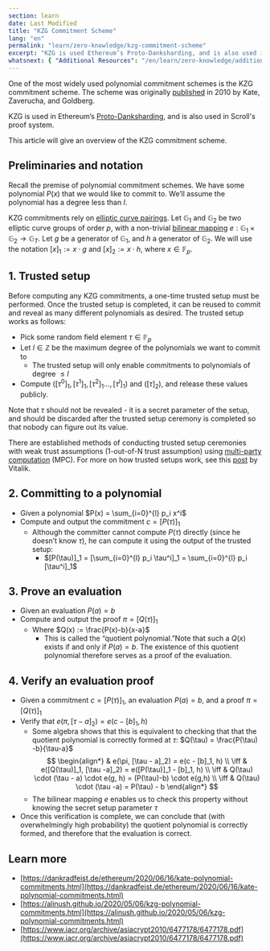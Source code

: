 ```yaml
---
section: learn
date: Last Modified
title: "KZG Commitment Scheme"
lang: "en"
permalink: "learn/zero-knowledge/kzg-commitment-scheme"
excerpt: "KZG is used Ethereum’s Proto-Danksharding, and is also used in Scroll’s proof system. This article will give an overview of the KZG commitment scheme."
whatsnext: { "Additional Resources": "/en/learn/zero-knowledge/additional-zk-learning-resources" }
---
```


One of the most widely used polynomial commitment schemes is the KZG commitment scheme. The scheme was originally [published](https://www.iacr.org/archive/asiacrypt2010/6477178/6477178.pdf) in 2010 by Kate, Zaverucha, and Goldberg.

KZG is used in Ethereum’s [Proto-Danksharding](https://notes.ethereum.org/@vbuterin/proto_danksharding_faq), and is also used in Scroll's proof system.

This article will give an overview of the KZG commitment scheme.

## Preliminaries and notation

Recall the premise of polynomial commitment schemes. We have some polynomial $P(x)$ that we would like to commit to. We’ll assume the polynomial has a degree less than $l$.

KZG commitments rely on [elliptic curve pairings](https://vitalik.ca/general/2017/01/14/exploring_ecp.html). Let $\mathbb{G}_1$ and $\mathbb{G}_2$ be two elliptic curve groups of order $p$, with a non-trivial [bilinear mapping](https://en.wikipedia.org/wiki/Bilinear_map) $e: \mathbb{G}_1 \times \mathbb{G}_2 \rightarrow \mathbb{G}_T$. Let $g$ be a generator of $\mathbb{G}_1$, and $h$ a generator of $\mathbb{G}_2$. We will use the notation $[x]_1 := x \cdot g$ and $[x]_2 := x \cdot h$, where $x \in \mathbb{F}_p$.

## 1. Trusted setup

Before computing any KZG commitments, a one-time trusted setup must be performed. Once the trusted setup is completed, it can be reused to commit and reveal as many different polynomials as desired. The trusted setup works as follows:

- Pick some random field element $\tau \in \mathbb{F}_p$
- Let $l \in \mathbb{Z}$ be the maximum degree of the polynomials we want to commit to
  - The trusted setup will only enable commitments to polynomials of degree $\leq l$
- Compute $([\tau^0]_1,[\tau^1]_1,[\tau^{2}]_1\ldots,[\tau^{l}]_1)$ and $([\tau]_2)$, and release these values publicly.

Note that $\tau$ should not be revealed - it is a secret parameter of the setup, and should be discarded after the trusted setup ceremony is completed so that nobody can figure out its value.

There are established methods of conducting trusted setup ceremonies with weak trust assumptions (1-out-of-N trust assumption) using [multi-party computation](https://en.wikipedia.org/wiki/Secure_multi-party_computation) (MPC). For more on how trusted setups work, see this [post](https://vitalik.ca/general/2022/03/14/trustedsetup.html) by Vitalik.

## 2. Committing to a polynomial

- Given a polynomial $P(x) = \sum_{i=0}^{l} p_i x^i$
- Compute and output the commitment $c = [P(\tau)]_1$
  - Although the committer cannot compute $P(\tau)$ directly (since he doesn’t know $\tau$), he can compute it using the output of the trusted setup:
    - $[P(\tau)]_1 = [\sum_{i=0}^{l} p_i \tau^i]_1 = \sum_{i=0}^{l} p_i [\tau^i]_1$

## 3. Prove an evaluation

- Given an evaluation $P(a) = b$
- Compute and output the proof $\pi = [Q(\tau)]_1$
  - Where $Q(x) := \frac{P(x)-b}{x-a}$
    - This is called the “quotient polynomial.”Note that such a $Q(x)$ exists if and only if $P(a) = b$. The existence of this quotient polynomial therefore serves as a proof of the evaluation.

## 4. Verify an evaluation proof

- Given a commitment $c = [P(\tau)]_1$, an evaluation $P(a) = b$, and a proof $\pi = [Q(\tau)]_1$
- Verify that $e(\pi, [\tau - a]_2) = e(c - [b]_1, h)$
  - Some algebra shows that this is equivalent to checking that that the quotient polynomial is correctly formed at $\tau$: $Q(\tau) = \frac{P(\tau) -b}{\tau-a}$
    $$
    \begin{align*}
    & e(\pi, [\tau - a]_2) = e(c - [b]_1, h) \\ \iff
    & e([Q(\tau)]_1, [\tau -a]_2) = e([P(\tau)]_1 - [b]_1, h) \\ \iff
    &  Q(\tau) \cdot (\tau - a) \cdot e(g, h) = (P(\tau)-b) \cdot e(g,h) \\ \iff
    & Q(\tau) \cdot (\tau -a) = P(\tau) - b
    \end{align*}
    $$
  - The bilinear mapping $e$ enables us to check this property without knowing the secret setup parameter $\tau$
- Once this verification is complete, we can conclude that (with overwhelmingly high probability) the quotient polynomial is correctly formed, and therefore that the evaluation is correct.

## Learn more

- [https://dankradfeist.de/ethereum/2020/06/16/kate-polynomial-commitments.html](https://dankradfeist.de/ethereum/2020/06/16/kate-polynomial-commitments.html)
- [https://alinush.github.io/2020/05/06/kzg-polynomial-commitments.html](https://alinush.github.io/2020/05/06/kzg-polynomial-commitments.html)
- [https://www.iacr.org/archive/asiacrypt2010/6477178/6477178.pdf](https://www.iacr.org/archive/asiacrypt2010/6477178/6477178.pdf)
